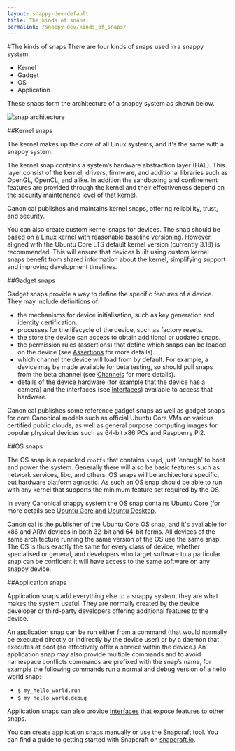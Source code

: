 ```yaml
---
layout: snappy-dev-default
title: The kinds of snaps
permalink: /snappy-dev/kinds_of_snaps/
---
```


#The kinds of snaps
There are four kinds of snaps used in a snappy system:

 - Kernel
 - Gadget
 - OS
 - Application

These snaps form the architecture of a snappy system as shown below.

![snap architecture](/docs-demo/media/snappy-dev/snap_architecture.png)

##Kernel snaps

The kernel makes up the core of all Linux systems, and it's the same with a snappy system.

The kernel snap contains a system’s hardware abstraction layer (HAL). This layer  consist of the kernel, drivers, firmware, and additional libraries such as OpenGL, OpenCL, and alike. In addition the sandboxing and confinement features are provided through the kernel and their effectiveness depend on the security maintenance level of that kernel.

Canonical publishes and maintains kernel snaps, offering reliability, trust, and security. 

You can also create custom kernel snaps for devices. The snap should be based on a Linux kernel with reasonable baseline versioning. However, aligned with the Ubuntu Core LTS default kernel version (currently 3.18) is recommended. This will ensure that devices built using custom kernel snaps benefit from shared information about the kernel, simplifying support and improving development timelines.

##Gadget snaps

Gadget snaps provide a way to define the specific features of a device. They may include definitions of:

- the mechanisms for device initialisation, such as key generation and identity certification.
- processes for the lifecycle of the device, such as factory resets.
- the store the device can access to obtain additional or updated snaps.
- the permission rules (assertions) that define which snaps can be loaded on the device (see [Assertions](assertions "Assertions") for more details).
- which channel the device will load from by default. For example, a device may be made available for beta testing, so should pull snaps from the beta channel (see [Channels](manage_device_channels "Channels") for more details).
- details of the device hardware (for example that the device has a camera) and the interfaces (see [Interfaces](interfaces "Interfaces")) available to access that hardware.

Canonical publishes some reference gadget snaps as well as gadget snaps for core Canonical models such as official Ubuntu Core VMs on various certified public clouds, as well as general purpose computing images for popular physical devices such as 64-bit x86 PCs and Raspberry Pi2.

##OS snaps

The OS snap is a repacked `rootfs` that contains `snapd`, just 'enough' to boot and power the system. Generally there will also be basic features such as network services, libc, and others. OS snaps will be architecture specific, but hardware platform agnostic. As such an OS snap should be able to run with any kernel that supports the minimum feature set required by the OS.

In every Canonical snappy system the OS snap contains Ubuntu Core (for more details see [Ubuntu Core and Ubuntu Desktop](ubuntu_core_desktop "Ubuntu Core and Ubuntu Desktop").

Canonical is the publisher of the Ubuntu Core OS snap, and it's available for x86 and ARM devices in both 32-bit and 64-bit forms. All devices of the same architecture running the same version of the OS use the same snap. The OS is thus exactly the same for every class of device, whether specialised or general, and developers who target software to a particular snap can be confident it will have access to the same software on any snappy device.

##Application snaps

Application snaps add everything else to a snappy system, they are what makes the system useful. They are normally created by the device developer or third-party developers offering additional features to the device.

An application snap can be run either from a command (that would normally be executed directly or indirectly by the device user) or by a daemon that executes at boot (so effectively offer a service within the device.) An application snap may also provide multiple commands and to avoid namespace conflicts commands are prefixed with the snap’s name, for example the following commands run a normal and debug version of a hello world snap:

- `$ my_hello_world.run`
- `$ my_hello_world.debug`

Application snaps can also provide [Interfaces](interfaces "Interfaces") that expose features to other snaps.

You can create application snaps manually or use the Snapcraft tool. You can find a guide to getting started with Snapcraft on [snapcraft.io](http://snapcraft.io/create/ "snapcraft.io").

